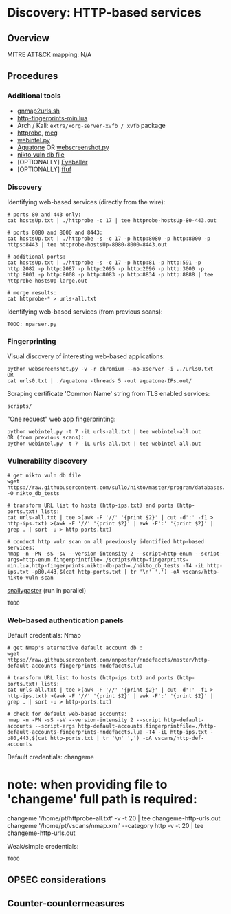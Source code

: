 
# Discovery: HTTP-based services

## Overview

MITRE ATT&CK mapping: N/A

## Procedures

### Additional tools

 - [gnmap2urls.sh](scripts/gnmap2urls.sh)
 - [http-fingerprints-min.lua](scripts/http-fingerprints-min.lua)
 - Arch / Kali: `extra/xorg-server-xvfb / xvfb` package
 - [httprobe](https://github.com/tomnomnom/httprobe/releases/latest), [meg](https://github.com/tomnomnom/meg)
 - [webintel.py](https://github.com/danamodio/webintel)
 - [Aquatone](https://github.com/michenriksen/aquatone/releases/latest) OR [webscreenshot.py](https://github.com/maaaaz/webscreenshot)
 - [nikto vuln db file](https://raw.githubusercontent.com/sullo/nikto/master/program/databases/db_tests)
 - [OPTIONALLY] [Eyeballer](https://github.com/bishopfox/eyeballer)
 - [OPTIONALLY] [ffuf](https://github.com/ffuf/ffuf)

### Discovery

Identifying web-based services (directly from the wire):

```
# ports 80 and 443 only:
cat hostsUp.txt | ./httprobe -c 17 | tee httprobe-hostsUp-80-443.out

# ports 8080 and 8000 and 8443:
cat hostsUp.txt | ./httprobe -s -c 17 -p http:8080 -p http:8000 -p https:8443 | tee httprobe-hostsUp-8080-8000-8443.out

# additional ports:
cat hostsUp.txt | ./httprobe -s -c 17 -p http:81 -p http:591 -p http:2082 -p http:2087 -p http:2095 -p http:2096 -p http:3000 -p http:8001 -p http:8008 -p http:8083 -p http:8834 -p http:8888 | tee httprobe-hostsUp-large.out

# merge results:
cat httprobe-* > urls-all.txt
```

Identifying web-based services (from previous scans):

```
TODO: nparser.py
```

### Fingerprinting

Visual discovery of interesting web-based applications:

```
python webscreenshot.py -v -r chromium --no-xserver -i ../urls0.txt
OR
cat urls0.txt | ./aquatone -threads 5 -out aquatone-IPs.out/
```

Scraping certificate 'Common Name' string from TLS enabled services:

```
scripts/
```

"One request" web app fingerprinting:

    python webintel.py -t 7 -iL urls-all.txt | tee webintel-all.out
    OR (from previous scans):
    python webintel.py -t 7 -iL urls-all.txt | tee webintel-all.out

### Vulnerability discovery

    # get nikto vuln db file
    wget https://raw.githubusercontent.com/sullo/nikto/master/program/databases/db_tests -O nikto_db_tests

    # transform URL list to hosts (http-ips.txt) and ports (http-ports.txt) lists:
    cat urls-all.txt | tee >(awk -F '//' '{print $2}' | cut -d':' -f1 > http-ips.txt) >(awk -F '//' '{print $2}' | awk -F':' '{print $2}' | grep . | sort -u > http-ports.txt)

    # conduct http vuln scan on all previously identified http-based services:
    nmap -n -PN -sS -sV --version-intensity 2 --script=http-enum --script-args=http-enum.fingerprintfile=./scripts/http-fingerprints-min.lua,http-fingerprints.nikto-db-path=./nikto_db_tests -T4 -iL http-ips.txt -p80,443,$(cat http-ports.txt | tr '\n' ',') -oA vscans/http-nikto-vuln-scan


[snallygaster](https://github.com/hannob/snallygaster) (run in parallel)

```
TODO
```

### Web-based authentication panels

Default credentials: Nmap

```
# get Nmap's aternative default account db :
wget https://raw.githubusercontent.com/nnposter/nndefaccts/master/http-default-accounts-fingerprints-nndefaccts.lua

# transform URL list to hosts (http-ips.txt) and ports (http-ports.txt) lists:
cat urls-all.txt | tee >(awk -F '//' '{print $2}' | cut -d':' -f1 > http-ips.txt) >(awk -F '//' '{print $2}' | awk -F':' '{print $2}' | grep . | sort -u > http-ports.txt)

# check for default web-based accounts:
nmap -n -PN -sS -sV --version-intensity 2 --script http-default-accounts --script-args http-default-accounts.fingerprintfile=./http-default-accounts-fingerprints-nndefaccts.lua -T4 -iL http-ips.txt -p80,443,$(cat http-ports.txt | tr '\n' ',') -oA vscans/http-def-accounts
```

Default credentials: changeme

# note: when providing file to 'changeme' full path is required:
changeme '/home/pt/httprobe-all.txt' -v -t 20 | tee changeme-http-urls.out
changeme '/home/pt/vscans/nmap.xml' --category http -v -t 20 | tee changeme-http-urls.out

Weak/simple credentials:

```
TODO
```

## OPSEC considerations

## Counter-countermeasures
